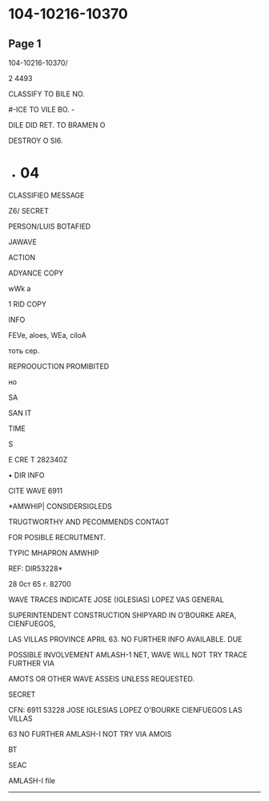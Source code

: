 # 104-10216-10370

## Page 1

104-10216-10370/

2 4493

CLASSIFY TO BILE NO.

#-ICE TO VILE BO. -

DILE DID RET. TO BRAMEN O

DESTROY O SI6.

+ # 04

CLASSIFIEO MESSAGE

Z6/ SECRET

PERSON/LUIS BOTAFIED

JAWAVE

ACTION

ADYANCE COPY

wWk a

1 RID COPY

INFO

FEVe, aloes, WEa, ciloA

тоть сер.

REPROOUCTION PROMIBITED

но

SA

SAN IT

TIME

S

E CRE T 282340Z

• DIR INFO

CITE WAVE 6911

*AMWHIP| CONSIDERSIGLEDS

TRUGTWORTHY AND PECOMMENDS CONTAGT

FOR POSIBLE RECRUTMENT.

TYPIC MHAPRON AMWHIP

REF: DIR53228*

28 0ст 65 г. 82700

WAVE TRACES INDICATE JOSE (IGLESIAS) LOPEZ VAS GENERAL

SUPERINTENDENT CONSTRUCTION SHIPYARD IN O'BOURKE AREA, CIENFUEGOS,

LAS VILLAS PROVINCE APRIL 63. NO FURTHER INFO AVAILABLE. DUE

POSSIBLE INVOLVEMENT AMLASH-1 NET, WAVE WILL NOT TRY TRACE FURTHER VIA

AMOTS OR OTHER WAVE ASSEIS UNLESS REQUESTED.

SECRET

CFN: 6911 53228 JOSE IGLESIAS LOPEZ O'BOURKE CIENFUEGOS LAS VILLAS

63 NO FURTHER AMLASH-I NOT TRY VIA AMOIS

BT

SEAC

AMLASH-I file

---

